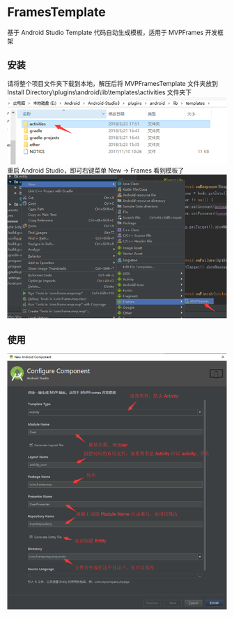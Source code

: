 # FramesTemplate
基于 Android Studio Template 代码自动生成模板，适用于 MVPFrames 开发框架

## 安装
请将整个项目文件夹下载到本地，解压后将 MVPFramesTemplate 文件夹放到 Install Directory\plugins\android\lib\templates\activities 文件夹下
![](https://github.com/RockyQu/FramesTemplate/blob/master/ImageFolder/template2.png)
重启 Android Studio，即可右键菜单 New → Frames 看到模板了
![](https://github.com/RockyQu/FramesTemplate/blob/master/ImageFolder/template6.png)

## 使用
![](https://github.com/RockyQu/FramesTemplate/blob/master/ImageFolder/template8.png)
